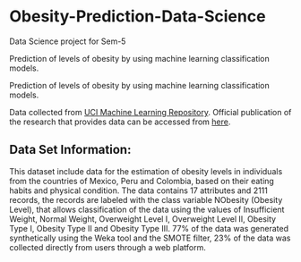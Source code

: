 # Obesity-Prediction-Data-Science
Data Science project for Sem-5

Prediction of levels of obesity by using machine learning classification models.

Prediction of levels of obesity by using machine learning classification models.

Data collected from [UCI Machine Learning Repository](https://archive.ics.uci.edu/ml/datasets/Estimation+of+obesity+levels+based+on+eating+habits+and+physical+condition+). Official publication of the research that provides data can be accessed from [here](https://www.sciencedirect.com/science/article/pii/S2352340919306985?via%3Dihub).

## Data Set Information:

This dataset include data for the estimation of obesity levels in individuals from the countries of Mexico, Peru and Colombia, based on their eating habits and physical condition. The data contains 17 attributes and 2111 records, the records are labeled with the class variable NObesity (Obesity Level), that allows classification of the data using the values of Insufficient Weight, Normal Weight, Overweight Level I, Overweight Level II, Obesity Type I, Obesity Type II and Obesity Type III. 77% of the data was generated synthetically using the Weka tool and the SMOTE filter, 23% of the data was collected directly from users through a web platform.

